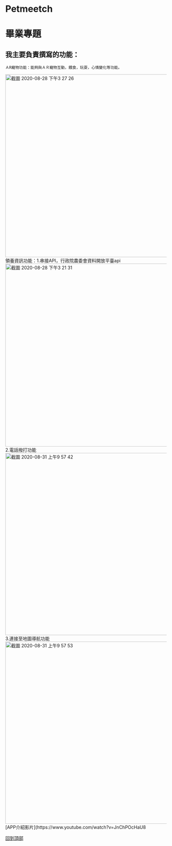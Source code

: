
# Petmeetch
畢業專題
=======
我主要負責撰寫的功能：
------
    ＡR寵物功能：能夠與ＡＲ寵物互動，餵食，玩耍，心情變化等功能。
<img width="570" alt="截圖 2020-08-28 下午3 27 26" src="https://user-images.githubusercontent.com/58356514/113831755-88d05d00-97ba-11eb-8c69-441b23550b8e.png">
領養資訊功能：1.串接API，行政院農委會資料開放平臺api
<img width="570" alt="截圖 2020-08-28 下午3 21 31" src="https://user-images.githubusercontent.com/58356514/113831879-a69dc200-97ba-11eb-9910-8d0ff2b3ec49.png">
2.電話撥打功能
<img width="568" alt="截圖 2020-08-31 上午9 57 42" src="https://user-images.githubusercontent.com/58356514/113832047-cf25bc00-97ba-11eb-9758-c2690fe235e5.png">
3.連接至地圖導航功能
<img width="568" alt="截圖 2020-08-31 上午9 57 53" src="https://user-images.githubusercontent.com/58356514/113832007-c6cd8100-97ba-11eb-831a-14789c33c1e7.png">
[APP介紹影片](https://www.youtube.com/watch?v=JnChPOcHaU8

[回到頂部](#readme)
